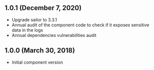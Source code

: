 ## 1.0.1 (December 7, 2020)

* Upgrade sailor to 3.3.1
* Annual audit of the component code to check if it exposes sensitive data in the logs
* Annual dependencies vulnerabilities audit

## 1.0.0 (March 30, 2018)
* Initial component version
